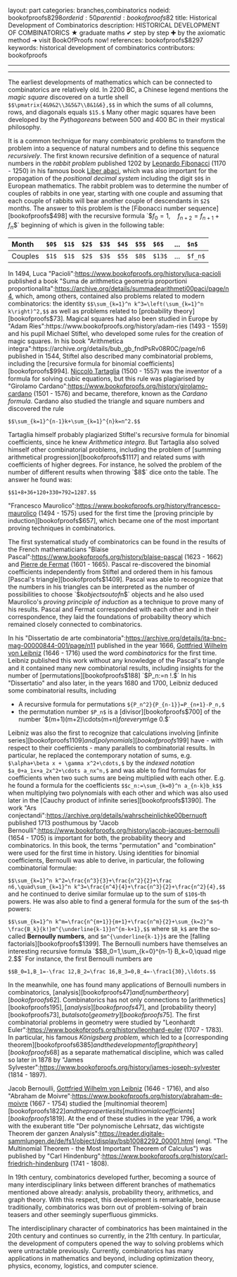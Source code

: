 layout: part
categories: branches,combinatorics
nodeid: bookofproofs$8298
orderid: 50
parentid: bookofproofs$82
title: Historical Development of Combinatorics
description: HISTORICAL DEVELOPMENT OF COMBINATORICS ★ graduate maths ✔ step by step ✚ by the axiomatic method ➜ visit BookOfProofs now!
references: bookofproofs$8297
keywords: historical development of combinatorics
contributors: bookofproofs


---


---

The earliest developments of mathematics which can be connected to combinatorics are relatively old. In 2200 BC, a Chinese legend mentions the _magic square_ discovered on a turtle shell `$$\pmatrix{4&9&2\\3&5&7\\8&1&6},$$` in which the sums of all columns, rows, and diagonals equals `$15.$` Many other magic squares have been developed by the _Pythagoreans_ between 500 and 400 BC in their mystical philosophy. 

It is a common technique for many combinatoric problems to transform the problem into a sequence of natural numbers and to define this sequence _recursively_. The first known recursive definition of a sequence of natural numbers in the _rabbit problem_ published 1202 by <a href="https://mathshistory.st-andrews.ac.uk/Biographies/Fibonacci/">Leonardo Fibonacci</a> (1170 - 1250) in his famous book [Liber abaci](https://archive.org/details/LiberAbaci), which was also important for the propagation of the _positional decimal system_ including the digit `$0$` in European mathematics. The rabbit problem was to determine the number of couples of rabbits in one year, starting with one couple and assuming that each couple of rabbits will bear another couple of descendants in `$2$` months. The answer to this problem is the [Fibonacci number sequence][bookofproofs$498] with the recursive formula `$$f_0=1,\quad f_{n+2}=f_{n+1}+f_n$$` beginning of which is given in the following table:


Month | `$0$` | `$1$` | `$2$` | `$3$` | `$4$` | `$5$` | `$6$` | ... | `$n$`
:------------- |:------------- |:------------- |:------------- |:------------- |:------------- |:------------- |:------------- |:------------- |:-------------
 Couples| `$1$`| `$1$`| `$2$`| `$3$`| `$5$`| `$8$`| `$13$`| ...| `$f_n$`

In 1494, Luca "Pacioli":https://www.bookofproofs.org/history/luca-pacioli published a book "Suma de arithmetica geometria proportioni proportionalita":https://archive.org/details/summadearithmeti00paci/page/n4, which, among others, contained also problems related to modern combinatorics: the identity `$$\sum_{k=1}^n k^3=\left(\sum_{k=1}^n k\right)^2,$$` as well as problems related to [probability theory][bookofproofs$73].
Magical squares had also been studied in Europe by "Adam Ries":https://www.bookofproofs.org/history/adam-ries (1493 - 1559) and his pupil Michael Stiftel, who developed some rules for the creation of magic squares. In his book "Arithmetica integra":https://archive.org/details/bub_gb_fndPsRv08R0C/page/n6 published in 1544, Stiftel also described many combinatorial problems, including the [recursive formula for binomial coefficients][bookofproofs$994].
<a href="https://mathshistory.st-andrews.ac.uk/Biographies/Tartaglia/">Niccolò Tartaglia</a> (1500 - 1557) was the inventor of a formula for solving cubic equations, but this rule was plagiarised by "Girolamo Cardano":https://www.bookofproofs.org/history/girolamo-cardano (1501 - 1576) and became, therefore, known as the _Cardano formula_. Cardano also studied the triangle and square numbers and discovered the rule

`$$\sum_{k=1}^{n-1}k+\sum_{k=1}^{n}k=n^2.$$`

Tartaglia himself probably plagiarized Stiftel's recursive formula for binomial coefficients, since he knew _Arithmetica integra_. But Tartaglia also solved himself other combinatorial problems,  including the problem of [summing arithmetical progression][bookofproofs$1117] and related sums with coefficients of higher degrees. For instance, he solved the problem of the number of different results when throwing `$8$` dice onto the table. The answer he found was:

`$$1+8+36+120+330+792=1287.$$`

"Francesco Maurolico":https://www.bookofproofs.org/history/francesco-maurolico  (1494 - 1575) used for the first time the [proving principle by induction][bookofproofs$657], which became one of the most important proving techniques in combinatorics.

The first systematical study of combinatorics can be found in the results of the French mathematicians "Blaise Pascal":https://www.bookofproofs.org/history/blaise-pascal  (1623 - 1662) and <a href="https://mathshistory.st-andrews.ac.uk/Biographies/Fermat/">Pierre de Fermat</a>  (1601 - 1665). Pascal re-discovered the binomial coefficients independently from Stiftel and ordered them in his famous [Pascal's triangle][bookofproofs$1409]. Pascal was able to recognize that the numbers in his triangles can be interpreted as the number of possibilities to choose `$k$` objects out of `$n$` objects and he also used Maurolico's _proving principle of induction_ as a technique to prove many of his results. Pascal and Fermat corresponded with each other and in their correspondence, they laid the foundations of probability theory which remained closely connected to combinatorics.

In his "Dissertatio de arte combinatoria":https://archive.org/details/ita-bnc-mag-00000844-001/page/n11 published in the year 1666, <a href="https://mathshistory.st-andrews.ac.uk/Biographies/Leibniz/">Gottfried Wilhelm von Leibniz</a> (1646 - 1716) used the word _combinatorics_ for the first time. Leibniz published this work without any knowledge of the Pascal's triangle and it contained many new combinatorial results, including insights for the number of [permutations][bookofproofs$188] `$P_n:=n !.$`  In his "Dissertatio" and also later, in the years 1680 and 1700, Leibniz deduced some combinatorial results, including
* A recursive formula for permutations `${P_n^2}{P_{n-1}}=P_{n+1}-P_n,$`
* the permutation number `$P_n$` is a [divisor][bookofproofs$700] of the number `$(m+1)(m+2)\cdots(m+n)$` for every `$m\ge 0.$`

Leibniz was also the first to recognize that calculations involving [infinite series][bookofproofs$1109] and [polynomials][bookofproofs$199] have - with respect to their coefficients - many parallels to combinatorial results. In particular, he replaced the contemporary notation of sums, e.g. `$\alpha+\beta x + \gamma x^2+\cdots,$` by the _indexed notation_ `$a_0+a_1x+a_2x^2+\cdots a_nx^n,$` and was able to find formulas for coefficients when two such sums are being multiplied with each other. E.g. he found a formula for the coefficients `$$c_n:=\sum_{k=0}^n a_{n-k}b_k$$` when multiplying two polynomials with each other and which was also used later in the [Cauchy product of infinite series][bookofproofs$1390].
The work "Ars conjectandi":https://archive.org/details/wahrscheinlichke00bernuoft published 1713 posthumous by "Jacob Bernoulli":https://www.bookofproofs.org/history/jacob-jacques-bernoulli (1654 - 1705) is important for both, the probability theory and combinatorics. In this book, the terms "permutation" and "combination" were used for the first time in history. Using identities for binomial coefficients, Bernoulli was able to derive, in particular, the following combinatorial formulae:

`$$\sum_{k=1}^n k^2=\frac{n^3}{3}+\frac{n^2}{2}+\frac n6,\quad\sum_{k=1}^n k^3=\frac{n^4}{4}+\frac{n^3}{2}+\frac{n^2}{4},$$`
and he continued to derive similar formulae up to the sum of `$10$`-th powers. He was also able to find a general formula for the sum of the `$m$`-th powers:

`$$\sum_{k=1}^n k^m=\frac{n^{m+1}}{m+1}+\frac{n^m}{2}+\sum_{k=2}^m \frac{B_k}{k!}m^{\underline{k-1}}n^{m-k+1},$$`
where `$B_k$` are the so-called **Bernoully numbers**, and `$m^{\underline{k-1}}$` are the [falling factorials][bookofproofs$1399]. The Bernoulli numbers have themselves an interesting recursive formula `$$B_0=1,\sum_{k=0}^{n-1} B_k=0,\quad n\ge 2.$$` For instance, the first Bernoulli numbers are 

`$$B_0=1,B_1=-\frac 12,B_2=\frac 16,B_3=0,B_4=-\frac1{30},\ldots.$$` 

In the meanwhile, one has found many applications of Bernoulli numbers in combinatorics, [analysis][bookofproofs$47] and [number theory][bookofproofs$62].
Combinatorics has not only connections to [arithmetics][bookofproofs$195], [analysis][bookofproofs$47], and [probability theory][bookofproofs$73], but also to [geometry][bookofproofs$75]. The first combinatorial problems in geometry were studied by "Leonhardt Euler":https://www.bookofproofs.org/history/leonhard-euler (1707 - 1783). In particular, his famous _Königsberg problem_, which led to a [corresponding theorem][bookofproofs$6385] and the development of [graph theory][bookofproofs$68] as a separate mathematical discipline, which was called so later in 1878 by "James Sylvester":https://www.bookofproofs.org/history/james-joseph-sylvester (1814 - 1897).

Jacob Bernoulli, <a href="https://mathshistory.st-andrews.ac.uk/Biographies/Leibniz/">Gottfried Wilhelm von Leibniz</a> (1646 - 1716), and also "Abraham de Moivre":https://www.bookofproofs.org/history/abraham-de-moivre (1667 - 1754) studied the [multinomial theorem][bookofproofs$1822] and the properties its [multinomial coefficients][bookofproofs$1819]. At the end of these studies in the year 1796, a work with the exuberant title "Der polynomische Lehrsatz, das wichtigste Theorem der ganzen Analysis":https://reader.digitale-sammlungen.de/de/fs1/object/display/bsb10082292_00001.html (engl. "The Multinomial Theorem - the Most Important Theorem of Calculus") was published by "Carl Hindenburg":https://www.bookofproofs.org/history/carl-friedrich-hindenburg (1741 - 1808). 

In 19th century, combinatorics developed further, becoming a source of many interdisciplinary links between different branches of mathematics mentioned above already: analysis, probability theory, arithmetics, and graph theory. With this respect, this development is remarkable, because traditionally, combinatorics was born out of problem-solving of brain teasers and other seemingly superfluous gimmicks. 

The interdisciplinary character of combinatorics has been maintained in the 20th century and continues so currently, in the 21th century. In particular, the development of computers opened the way to solving problems which were untractable previously. Currently, combinatorics has many applications in mathematics and beyond, including optimization theory, physics, economy, logistics, and computer science.
